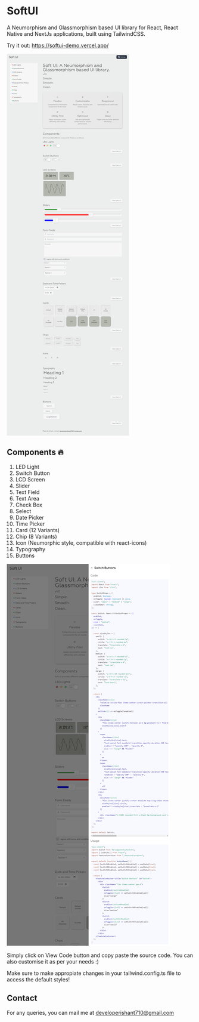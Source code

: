 # **SoftUI** 

A Neumorphism and Glassmorphism based UI library for React, React Native and NextJs applications, built using TailwindCSS.

Try it out: https://softui-demo.vercel.app/

![](/src/assets/screenshot1.png)

## Components :fire:
1. LED Light
2. Switch Button
3. LCD Screen
4. Slider
5. Text Field
6. Text Area
7. Check Box
8. Select
9. Date Picker
10. Time Picker
11. Card (12 Variants)
12. Chip (8 Variants)
13. Icon (Neumorphic style, compatible with react-icons)
14. Typography
15. Buttons

![](/src/assets/screenshot2.png)

Simply click on View Code button and copy paste the source code. You can also customise it as per your needs :)

Make sure to make appropiate changes in your tailwind.config.ts file to access the default styles!

## Contact
For any queries, you can mail me at developerishant710@gmail.com
